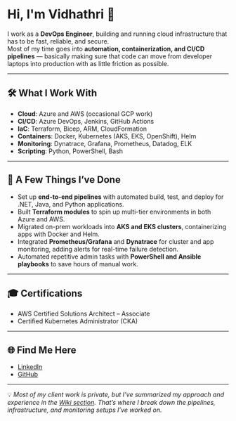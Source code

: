 # Hi, I'm Vidhathri 👋  

I work as a **DevOps Engineer**, building and running cloud infrastructure that has to be fast, reliable, and secure.  
Most of my time goes into **automation, containerization, and CI/CD pipelines** — basically making sure that code can move from developer laptops into production with as little friction as possible.  

---

## 🛠️ What I Work With
- **Cloud**: Azure and AWS (occasional GCP work)  
- **CI/CD**: Azure DevOps, Jenkins, GitHub Actions  
- **IaC**: Terraform, Bicep, ARM, CloudFormation  
- **Containers**: Docker, Kubernetes (AKS, EKS, OpenShift), Helm  
- **Monitoring**: Dynatrace, Grafana, Prometheus, Datadog, ELK  
- **Scripting**: Python, PowerShell, Bash  

---

## 📌 A Few Things I’ve Done
- Set up **end-to-end pipelines** with automated build, test, and deploy for .NET, Java, and Python applications.  
- Built **Terraform modules** to spin up multi-tier environments in both Azure and AWS.  
- Migrated on-prem workloads into **AKS and EKS clusters**, containerizing apps with Docker and Helm.  
- Integrated **Prometheus/Grafana** and **Dynatrace** for cluster and app monitoring, adding alerts for real-time failure detection.  
- Automated repetitive admin tasks with **PowerShell and Ansible playbooks** to save hours of manual work.  

---

## 🎓 Certifications
- AWS Certified Solutions Architect – Associate  
- Certified Kubernetes Administrator (CKA)  

---

## 🌐 Find Me Here
- [LinkedIn](https://www.linkedin.com/in/vidhathri-a-reddy)  
- [GitHub](https://github.com/vidhathrisani)  

---

💡 *Most of my client work is private, but I’ve summarized my approach and experience in the [Wiki section](https://github.com/vidhathrisani/vidhathrisani/wiki). That’s where I break down the pipelines, infrastructure, and monitoring setups I’ve worked on.*

